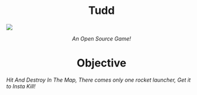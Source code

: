 <h1 align="center">Tudd</h1>

<img src="https://i.pinimg.com/originals/98/da/de/98dade4fbe97aef8c722857519ebfe45.gif">

<p align="center"><i>An Open Source Game!</i></p>



<h1 align="center">Objective</h1>
<i align="center">Hit And Destroy<i>
<i align="center">In The Map, There comes only one rocket launcher, Get it to Insta Kill!</i>

